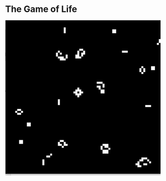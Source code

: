 # The Game of Life
![Alt Text](https://github.com/walking-machine/Projects/blob/master/C%20and%20C%2B%2B/The%20Game%20of%20Life%20(C%20University%20Project)/game_of_life.gif)

